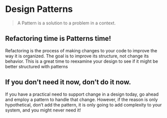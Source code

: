 # Design Patterns

>  A Pattern is a solution to a problem in a context.

## Refactoring time is Patterns time!
Refactoring is the process of making changes to your code to improve the way it is organized. 
The goal is to improve its structure, not change its behavior. 
This is a great time to reexamine your design to see if it might be better structured with patterns

## If you don’t need it now, don’t do it now.

If you have a practical need to support change in
a design today, go ahead and employ a pattern to handle that change. 
However, if the reason is only hypothetical, don’t add the pattern, it is only going to add 
complexity to your system, and you might never need it!
